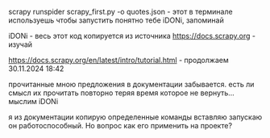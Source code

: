 scrapy runspider scrapy_first.py -o quotes.json - этот в терминале используешь чтобы запустить понятно тебе iDONi, запоминай

iDONi - весь этот код копируется из источника https://docs.scrapy.org - изучай

https://docs.scrapy.org/en/latest/intro/tutorial.html - продолжаем 30.11.2024 18:42

прочитанные мною предложения в документации забывается. есть ли смысл их прочитать повторно теряя время которое не вернуть...
мыслим iDONi

я из документации копирую определенные команды вставляю запускаю он работоспособный. Но вопрос как его применить на проекте?
